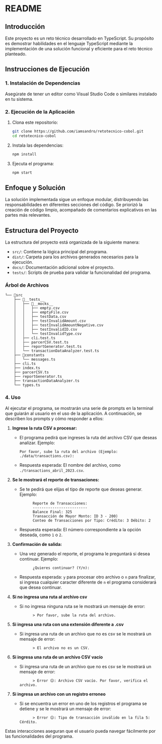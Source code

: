 # README

## Introducción

Este proyecto es un reto técnico desarrollado en TypeScript. Su propósito es demostrar habilidades en el lenguaje TypeScript mediante la implementación de una solución funcional y eficiente para el reto técnico planteado.

## Instrucciones de Ejecución

### 1. Instalación de Dependencias

Asegúrate de tener un editor como Visual Studio Code o similares instalado en tu sistema.

### 2. Ejecución de la Aplicación

1. Clona este repositorio:
    ```bash
    git clone https://github.com/iamsandro/retotecnico-cobol.git
    cd retotecnico-cobol
    ```
2. Instala las dependencias:
    ```bash
    npm install
    ```
3. Ejecuta el programa:
    ```bash
    npm start
    ```

## Enfoque y Solución

La solución implementada sigue un enfoque modular, distribuyendo las responsabilidades en diferentes secciones del código. Se priorizó la creación de código limpio, acompañado de comentarios explicativos en las partes más relevantes.

## Estructura del Proyecto

La estructura del proyecto está organizada de la siguiente manera:

- `src/`: Contiene la lógica principal del programa.
- `dist/`: Carpeta para los archivos generados necesarios para la ejecución.
- `docs/`: Documentación adicional sobre el proyecto.
- `tests/`: Scripts de prueba para validar la funcionalidad del programa.

### Árbol de Archivos

```plaintext
└── 📁src
    ├── 📁__tests__
    │   ├── 📁__mocks__
    │   │   ├── empty.csv
    │   │   ├── emptyFile.csv
    │   │   ├── testData.csv
    │   │   ├── testInvalidAmount.csv
    │   │   ├── testInvalidAmountNegative.csv
    │   │   ├── testInvalidID.csv
    │   │   └── testInvalidType.csv
    │   ├── cli.test.ts
    │   ├── parcerCSV.test.ts
    │   ├── reportGenerator.test.ts
    │   └── transactionDataAnalyzer.test.ts
    ├── 📁constants
    │   └── messages.ts
    ├── cli.ts
    ├── index.ts
    ├── parcerCSV.ts
    ├── reportGenerator.ts
    ├── transactionDataAnalyzer.ts
    └── types.ts
```

### 4. Uso

Al ejecutar el programa, se mostrarán una serie de prompts en la terminal que guiarán al usuario en el uso de la aplicación. A continuación, se describen los prompts y cómo responder a ellos:

1. **Ingrese la ruta CSV a procesar:**
    - El programa pedirá que ingreses la ruta del archivo CSV que deseas analizar. Ejemplo:
      ```plaintext
      Por favor, sube la ruta del archivo (Ejemplo: ./data/transactions.csv):
      ```
    - Respuesta esperada: El nombre del archivo, como `./transactions_abril_2023.csv`.

2. **Se le mostrará el reporte de transaciones:**
    - Se te pedirá que elijas el tipo de reporte que deseas generar. Ejemplo:
      ```plaintext
            Reporte de Transacciones:
            -------------------------
            Balance Final: 325
            Transacción de Mayor Monto: ID 3 - 200)
            Conteo de Transacciones por Tipo: Crédito: 3 Débito: 2
      ```
    - Respuesta esperada: El número correspondiente a la opción deseada, como `1` o `2`.

3. **Confirmación de salida:**
    - Una vez generado el reporte, el programa le preguntará si desea continuar. Ejemplo:
      ```plaintext
            ¿Quieres continuar? (Y/n):
      ```
    - Respuesta esperada: `y` para procesar otro archivo o `n` para finalizar, si ingresa cualquier caracter diferente de `n` el programa considerará que desea continuar.

4. **Si no ingresa una ruta al archivo csv**
    - Si no ingresa ninguna ruta se le mostrará un mensaje de error:
      ```plaintext
            > Por favor, sube la ruta del archivo.
      ```
5. **Si ingresa una ruta con una extensión diferente a .csv**
    - Si ingresa una ruta de un archivo que no es csv se le mostrará un mensaje de error:
      ```plaintext
            > El archivo no es un CSV.
      ```
6. **Si ingresa una ruta de un archivo CSV vacío**
    - Si ingresa una ruta de un archivo que no es csv se le mostrará un mensaje de error:
      ```plaintext
            > Error 😖: Archivo CSV vacío. Por favor, verifica el archivo.
      ```
6. **Si ingresa un archivo con un registro erroneo**
    - Si se encuentra un error en uno de los registros el programa se detiene y se le mostrará un mensaje de error:
      ```plaintext
            > Error 😖: Tipo de transacción inválido en la fila 5: Cérdito.
      ```

Estas interacciones aseguran que el usuario pueda navegar fácilmente por las funcionalidades del programa.